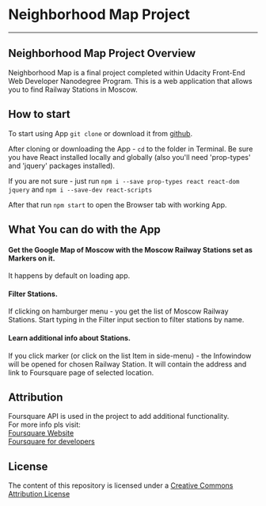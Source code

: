 # Neighborhood Map Project
---

## Neighborhood Map Project Overview
Neighborhood Map is a final project completed within Udacity Front-End Web Developer Nanodegree Program. 
This is a web application that allows you to find Railway Stations in Moscow.


## How to start

To start using App `git clone` or download it from [github](https://github.com/rouzrise/neighborhoodMap.git).

After cloning or downloading the App - `cd` to the folder in Terminal.
Be sure you have React installed locally and globally (also you'll need 'prop-types' and 'jquery' packages installed).

If you are not sure - just run 
`npm i --save prop-types react react-dom jquery` and `npm i --save-dev react-scripts`

After that run `npm start` to open the Browser tab with working App.

## What You can do with the App

#### Get the Google Map of Moscow with the Moscow Railway Stations set as Markers on it. 
It happens by default on loading app.

#### Filter Stations.
If clicking on hamburger menu - you get the list of Moscow Railway Stations.
Start typing in the Filter input section to filter stations by name.

#### Learn additional info about Stations.
If you click marker (or click on the list Item in side-menu) - the Infowindow will be opened for chosen Railway Station. It will contain the address and link to Foursquare page of selected location.

## Attribution
Foursquare API is used in the project to add additional functionality.      
For more info pls visit:     
[Foursquare Website](https://foursquare.com/)      
[Foursquare for developers](https://developer.foursquare.com/)      

## License

The content of this repository is licensed under a [Creative Commons Attribution License](https://creativecommons.org/licenses/by/3.0/us/) 
